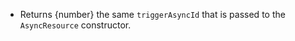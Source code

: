 
* Returns {number} the same `triggerAsyncId` that is passed to the `AsyncResource`
constructor.

[`after` callback]: #async_hooks_after_asyncid
[`before` callback]: #async_hooks_before_asyncid
[`destroy` callback]: #async_hooks_before_asyncid
[`Hook Callbacks`]: #async_hooks_hook_callbacks
[`init` callback]: #async_hooks_init_asyncid_type_triggerasyncid_resource
